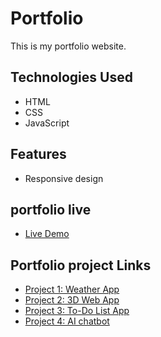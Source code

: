 # Portfolio

This is my portfolio website.

## Technologies Used

- HTML
- CSS
- JavaScript

## Features

- Responsive design

## portfolio live

- [Live Demo](https://qwyzh.github.io/portfolio/)

## Portfolio project Links

- [Project 1: Weather App](https://github.com/Qwyzh/weather-app)
- [Project 2: 3D Web App](https://github.com/Qwyzh/calculator-app)
- [Project 3: To-Do List App](https://github.com/Qwyzh/to-do-list-app)
- [Project 4: AI chatbot](https://github.com/Qwyzh/memory-game)